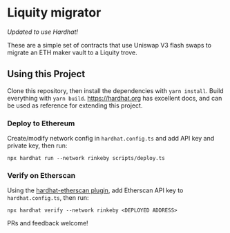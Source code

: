 # Liquity migrator

_Updated to use Hardhat!_

These are a simple set of contracts that use Uniswap V3 flash swaps to migrate an ETH maker vault to a Liquity trove.

## Using this Project

Clone this repository, then install the dependencies with `yarn install`. Build everything with `yarn build`. https://hardhat.org has excellent docs, and can be used as reference for extending this project.

### Deploy to Ethereum

Create/modify network config in `hardhat.config.ts` and add API key and private key, then run:

`npx hardhat run --network rinkeby scripts/deploy.ts`

### Verify on Etherscan

Using the [hardhat-etherscan plugin](https://hardhat.org/plugins/nomiclabs-hardhat-etherscan.html), add Etherscan API key to `hardhat.config.ts`, then run:

`npx hardhat verify --network rinkeby <DEPLOYED ADDRESS>`

PRs and feedback welcome!

